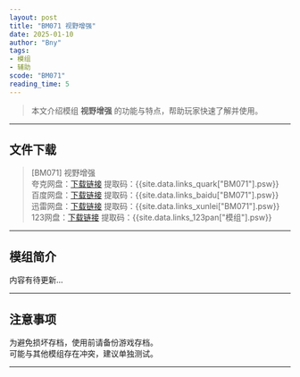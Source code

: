 ```yaml
---
layout: post
title: "BM071 视野增强"
date: 2025-01-10
author: "Bny"
tags: 
- 模组
- 辅助
scode: "BM071"
reading_time: 5
---
```


> 本文介绍模组 **视野增强** 的功能与特点，帮助玩家快速了解并使用。

---

## 文件下载

> [BM071] 视野增强  
夸克网盘：[下载链接]({{site.data.links_quark["BM071"].url}}) 提取码：{{site.data.links_quark["BM071"].psw}}  
百度网盘：[下载链接]({{site.data.links_baidu["BM071"].url}}) 提取码：{{site.data.links_baidu["BM071"].psw}}  
迅雷网盘：[下载链接]({{site.data.links_xunlei["BM071"].url}}) 提取码：{{site.data.links_xunlei["BM071"].psw}}  
123网盘：[下载链接]({{site.data.links_123pan["模组"].url}}) 提取码：{{site.data.links_123pan["模组"].psw}}  

---

## 模组简介

>  
内容有待更新...  

---

## 注意事项

>  
为避免损坏存档，使用前请备份游戏存档。  
可能与其他模组存在冲突，建议单独测试。  

---

